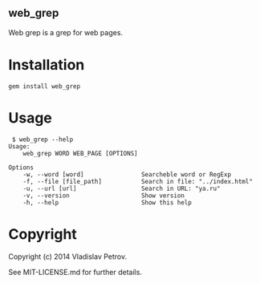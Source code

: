 web_grep
-------

Web grep is a grep for web pages.

Installation
============

```
gem install web_grep
```

Usage
=====

```
 $ web_grep --help
Usage:
    web_grep WORD WEB_PAGE [OPTIONS]

Options
    -w, --word [word]                Searcheble word or RegExp
    -f, --file [file_path]           Search in file: "../index.html"
    -u, --url [url]                  Search in URL: "ya.ru"
    -v, --version                    Show version
    -h, --help                       Show this help
```

Copyright
=========

Copyright (c) 2014 Vladislav Petrov.

See MIT-LICENSE.md for further details.